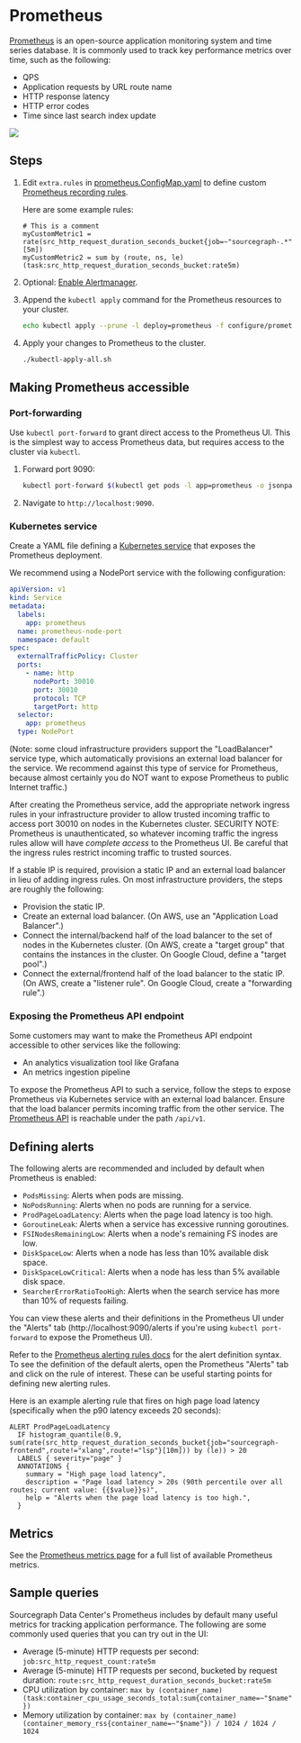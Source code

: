# Prometheus

[Prometheus](https://prometheus.io/) is an open-source application monitoring system and time series database. It is commonly used to track key performance metrics over time, such as the following:

- QPS
- Application requests by URL route name
- HTTP response latency
- HTTP error codes
- Time since last search index update

<img src="./images/prometheus.png" />

## Steps

1. Edit `extra.rules` in [prometheus.ConfigMap.yaml](prometheus.ConfigMap.yaml) to define custom [Prometheus recording rules](https://prometheus.io/docs/practices/rules/).

   Here are some example rules:

   ```
   # This is a comment
   myCustomMetric1 = rate(src_http_request_duration_seconds_bucket{job=~"sourcegraph-.*"}[5m])
   myCustomMetric2 = sum by (route, ns, le)(task:src_http_request_duration_seconds_bucket:rate5m)
   ```

1. Optional: [Enable Alertmanager](alertmanager/README.md).

1. Append the `kubectl apply` command for the Prometheus resources to your cluster.

   ```bash
   echo kubectl apply --prune -l deploy=prometheus -f configure/prometheus --recursive >> kubectl-apply-all.sh
   ```

1. Apply your changes to Prometheus to the cluster.

   ```bash
   ./kubectl-apply-all.sh
   ```

## Making Prometheus accessible

### Port-forwarding

Use `kubectl port-forward` to grant direct access to the Prometheus UI. This is the simplest way to
access Prometheus data, but requires access to the cluster via `kubectl`.

1.  Forward port 9090:
    ```bash
    kubectl port-forward $(kubectl get pods -l app=prometheus -o jsonpath="{.items[0].metadata.name}") 9090
    ```
1.  Navigate to `http://localhost:9090`.

### Kubernetes service

Create a YAML file defining
a
[Kubernetes service](https://kubernetes.io/docs/concepts/services-networking/service/#defining-a-service) that
exposes the Prometheus deployment.

We recommend using a NodePort service with the following configuration:

```yaml
apiVersion: v1
kind: Service
metadata:
  labels:
    app: prometheus
  name: prometheus-node-port
  namespace: default
spec:
  externalTrafficPolicy: Cluster
  ports:
    - name: http
      nodePort: 30010
      port: 30010
      protocol: TCP
      targetPort: http
  selector:
    app: prometheus
  type: NodePort
```

(Note: some cloud infrastructure providers support the "LoadBalancer" service type, which
automatically provisions an external load balancer for the service. We recommend against this type
of service for Prometheus, because almost certainly you do NOT want to expose Prometheus to public
Internet traffic.)

After creating the Prometheus service, add the appropriate network ingress rules in your
infrastructure provider to allow trusted incoming traffic to access port 30010 on nodes in the
Kubernetes cluster. SECURITY NOTE: Prometheus is unauthenticated, so whatever incoming traffic the
ingress rules allow will have _complete access_ to the Prometheus UI. Be careful that the ingress
rules restrict incoming traffic to trusted sources.

If a stable IP is required, provision a static IP and an external load balancer in lieu of adding
ingress rules. On most infrastructure providers, the steps are roughly the following:

- Provision the static IP.
- Create an external load balancer. (On AWS, use an "Application Load Balancer".)
- Connect the internal/backend half of the load balancer to the set of nodes in the Kubernetes
  cluster. (On AWS, create a "target group" that contains the instances in the cluster. On Google
  Cloud, define a "target pool".)
- Connect the external/frontend half of the load balancer to the static IP. (On AWS, create a
  "listener rule". On Google Cloud, create a "forwarding rule".)

### Exposing the Prometheus API endpoint

Some customers may want to make the Prometheus API endpoint accessible to other services like the
following:

- An analytics visualization tool like Grafana
- An metrics ingestion pipeline

To expose the Prometheus API to such a service, follow the steps to expose Prometheus via Kubernetes
service with an external load balancer. Ensure that the load balancer permits incoming traffic from
the other service. The [Prometheus API](https://prometheus.io/docs/prometheus/latest/querying/api/)
is reachable under the path `/api/v1`.

## Defining alerts

The following alerts are recommended and included by default when Prometheus is enabled:

- `PodsMissing`: Alerts when pods are missing.
- `NoPodsRunning`: Alerts when no pods are running for a service.
- `ProdPageLoadLatency`: Alerts when the page load latency is too high.
- `GoroutineLeak`: Alerts when a service has excessive running goroutines.
- `FSINodesRemainingLow`: Alerts when a node's remaining FS inodes are low.
- `DiskSpaceLow`: Alerts when a node has less than 10% available disk space.
- `DiskSpaceLowCritical`: Alerts when a node has less than 5% available disk space.
- `SearcherErrorRatioTooHigh`: Alerts when the search service has more than 10% of requests failing.

You can view these alerts and their definitions in the Prometheus UI under the "Alerts" tab
(http://localhost:9090/alerts if you're using `kubectl port-forward` to expose the Prometheus UI).

Refer to the [Prometheus alerting rules docs](https://prometheus.io/docs/prometheus/latest/configuration/alerting_rules/) for the alert definition syntax. To see the definition of the default alerts, open the Prometheus "Alerts" tab and click on the rule of interest. These can be useful starting points for defining new alerting rules.

Here is an example alerting rule that fires on high page load latency (specifically when the p90 latency exceeds 20
seconds):

```
ALERT ProdPageLoadLatency
  IF histogram_quantile(0.9, sum(rate(src_http_request_duration_seconds_bucket{job="sourcegraph-frontend",route!="xlang",route!="lsp"}[10m])) by (le)) > 20
  LABELS { severity="page" }
  ANNOTATIONS {
    summary = "High page load latency",
    description = "Page load latency > 20s (90th percentile over all routes; current value: {{$value}}s)",
    help = "Alerts when the page load latency is too high.",
  }
```

## Metrics

See the [Prometheus metrics page](prom-metrics.md) for a full list of available
Prometheus metrics.

## Sample queries

Sourcegraph Data Center's Prometheus includes by default many useful metrics for tracking
application performance. The following are some commonly used queries that you can try out in the
UI:

- Average (5-minute) HTTP requests per second: `job:src_http_request_count:rate5m`
- Average (5-minute) HTTP requests per second, bucketed by request duration:
  `route:src_http_request_duration_seconds_bucket:rate5m`
- CPU utilization by container: `max by (container_name)(task:container_cpu_usage_seconds_total:sum{container_name=~"$name"})`
- Memory utilization by container: `max by (container_name)(container_memory_rss{container_name=~"$name"}) / 1024 / 1024 / 1024`
